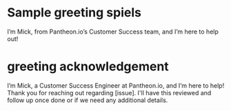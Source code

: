 # Sample greeting spiels

I’m Mick, from Pantheon.io’s Customer Success team, and I’m here to help out!

# greeting acknowledgement
I’m Mick, a Customer Success Engineer at Pantheon.io, and I’m here to help! Thank you for reaching out regarding [issue]. I'll  have this reviewed and follow up once done or if we need any additional details. 




